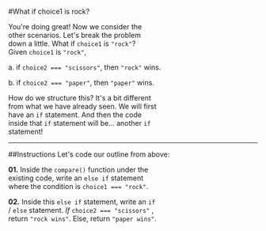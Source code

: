 #What if choice1 is rock?

You're doing great! Now we consider the  
other scenarios. Let's break the problem  
down a little. What if `choice1` is `"rock"`?  
Given `choice1` is `"rock"`,

a. if `choice2 === "scissors"`, then `"rock"` wins.

b. if `choice2 === "paper"`, then `"paper"` wins.

How do we structure this? It's a bit different  
from what we have already seen. We will first  
have an `if` statement. And then the code  
inside that `if` statement will be... another `if`  
statement!
***
##Instructions
Let's code our outline from above:

**01.** Inside the `compare()` function under the  
existing code, write an `else if` statement  
where the condition is `choice1 === "rock"`.

**02.** Inside this `else if` statement, write an `if`  
/ `else` statement. *If* `choice2 === "scissors"`  ,  
return `"rock wins"`. Else, return `"paper wins"`.